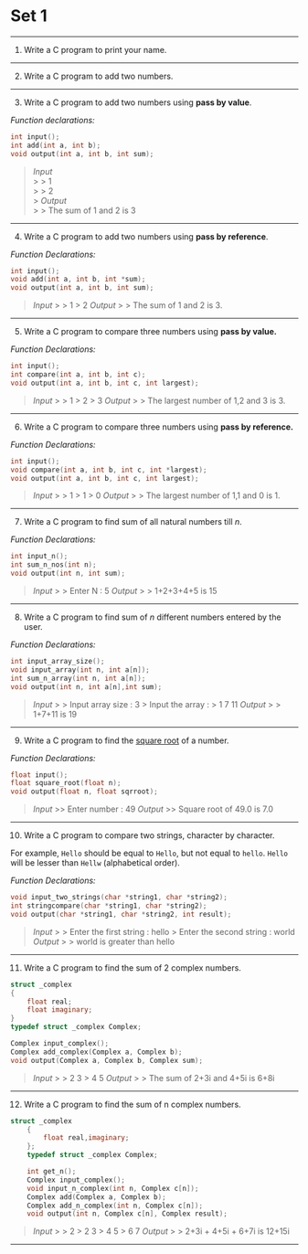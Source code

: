# Set 1

---

1. Write a C program to print your name.

---

2. Write a C program to add two numbers.

---

3. Write a C program to add two numbers using **pass by value**.

_Function declarations:_

```c
int input();
int add(int a, int b);
void output(int a, int b, int sum);
```

> _Input_ <br> > \> 1 <br> > \> 2 <br> > _Output_ <br> > \> The sum of 1 and 2 is 3

---

4. Write a C program to add two numbers using **pass by reference**.

_Function Declarations:_

```c
int input();
void add(int a, int b, int *sum);
void output(int a, int b, int sum);
```

> _Input_ > \> 1
> \> 2
> _Output_ > \> The sum of 1 and 2 is 3.

---

5. Write a C program to compare three numbers using **pass by value.**

_Function Declarations:_

```c
int input();
int compare(int a, int b, int c);
void output(int a, int b, int c, int largest);
```

> _Input_ > \> 1
> \> 2
> \> 3
> _Output_ > \> The largest number of 1,2 and 3 is 3.

---

6. Write a C program to compare three numbers using **pass by reference.**

_Function Declarations:_

```c
int input();
void compare(int a, int b, int c, int *largest);
void output(int a, int b, int c, int largest);
```

> _Input_ > \> 1
> \> 1
> \> 0
> _Output_ > \> The largest number of 1,1 and 0 is 1.

---

7. Write a C program to find sum of all natural numbers till _n_.

_Function Declarations:_

```c
int input_n();
int sum_n_nos(int n);
void output(int n, int sum);
```

> _Input_ > \> Enter N : 5
> _Output_ > \> 1+2+3+4+5 is 15

---

8. Write a C program to find sum of _n_ different numbers entered by the user.

_Function Declarations:_

```c
int input_array_size();
void input_array(int n, int a[n]);
int sum_n_array(int n, int a[n]);
void output(int n, int a[n],int sum);
```

> _Input_ > \> Input array size : 3
> \> Input the array :
> \> 1 7 11
> _Output_ > \> 1+7+11 is 19

---

9. Write a C program to find the [square root](https://en.wikipedia.org/wiki/Methods_of_computing_square_roots#Babylonian_method) of a number.

_Function Declarations:_

```c
float input();
float square_root(float n);
void output(float n, float sqrroot);
```

> _Input_ >\> Enter number : 49
> _Output_ >\> Square root of 49.0 is 7.0

---

10. Write a C program to compare two strings, character by character.

For example, `Hello` should be equal to `Hello`, but not equal to `hello`.
`Hello` will be lesser than `Hellw` (alphabetical order).

_Function Declarations:_

```c
void input_two_strings(char *string1, char *string2);
int stringcompare(char *string1, char *string2);
void output(char *string1, char *string2, int result);
```

> _Input_ > \> Enter the first string : hello
> \> Enter the second string : world
> _Output_ > \> world is greater than hello

---

11. Write a C program to find the sum of 2 complex numbers.

```c
struct _complex
{
	float real;
	float imaginary;
}
typedef struct _complex Complex;

Complex input_complex();
Complex add_complex(Complex a, Complex b);
void output(Complex a, Complex b, Complex sum);
```

> _Input_ > \> 2 3
> \> 4 5
> _Output_ > \> The sum of 2+3i and 4+5i is 6+8i

---

12. Write a C program to find the sum of n complex numbers.

```c
struct _complex
	{
		float real,imaginary;
	};
	typedef struct _complex Complex;

	int get_n();
	Complex input_complex();
	void input_n_complex(int n, Complex c[n]);
	Complex add(Complex a, Complex b);
	Complex add_n_complex(int n, Complex c[n]);
	void output(int n, Complex c[n], Complex result);
```

> _Input_ > \> 2
> \> 2 3
> \> 4 5
> \> 6 7
> _Output_ > \> 2+3i + 4+5i + 6+7i is 12+15i

---
